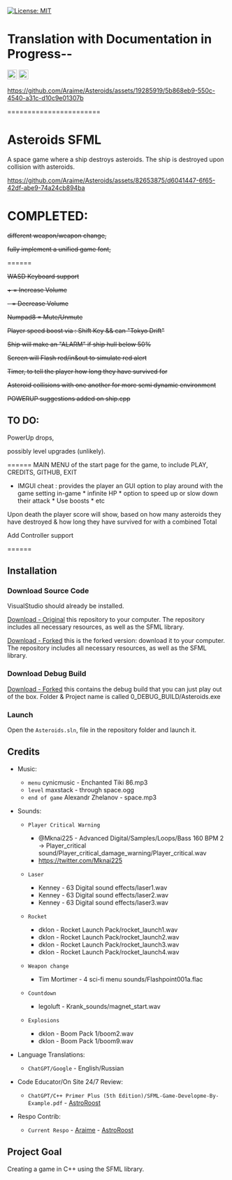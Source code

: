 [![License: MIT](https://img.shields.io/badge/License-MIT-green.svg)](https://opensource.org/licenses/MIT)

# Translation with Documentation in Progress--

<kbd>[<img title="English (United States)" alt="English (United States)" src="https://cdn.statically.io/gh/hjnilsson/country-flags/master/svg/us.svg" width="22">](Translations/README.en.md)</kbd>
<kbd>[<img title="Русский язык" alt="Русский язык" src="https://cdn.statically.io/gh/hjnilsson/country-flags/master/svg/ru.svg" width="22">](Translations/README.ru.md)</kbd>



https://github.com/Araime/Asteroids/assets/19285919/5b868eb9-550c-4540-a31c-d10c9e01307b


=======================
# Asteroids SFML

A space game where a ship destroys asteroids. The ship is destroyed upon collision with asteroids.

https://github.com/Araime/Asteroids/assets/82653875/d6041447-6f65-42df-abe9-74a24cb894ba

# COMPLETED:
~~different weapon/weapon change,~~

~~fully implement a unified game font,~~

======

~~WASD Keyboard support~~

~~+ = Increase Volume~~

~~- = Decrease Volume~~

~~Numpad8 = Mute/Unmute~~

~~Player speed boost via : Shift Key && can "Tokyo Drift"~~

~~Ship will make an "ALARM" if ship hull below 50%~~

~~Screen will Flash red/in&out to simulate red alert~~

~~Timer, to tell the player how long they have survived for~~

~~Asteroid collisions with one another for more semi dynamic environment~~

~~POWERUP suggestions added on ship.cpp~~

## TO DO:

PowerUp drops,

possibly level upgrades (unlikely).

======
MAIN MENU of the start page for the game, to include PLAY, CREDITS, GITHUB, EXIT 

- IMGUI cheat : provides the player an GUI option to play around with the game setting in-game
        * infinite HP
        * option to speed up or slow down their attack
        * Use boosts
        * etc
  
Upon death the player score will show, based on how many asteroids they have destroyed & how long they have survived for with a combined Total

Add Controller support

======

## Installation

### Download Source Code

VisualStudio should already be installed.

[Download - Original](https://github.com/Araime/Asteroids/archive/master.zip) this repository to your computer. 
The repository includes all necessary resources, as well as the SFML library.

[Download - Forked](https://github.com/AstroRoost/Contrib_Asteroids_Araime/tree/master) this is the forked version: download it to your computer. 
The repository includes all necessary resources, as well as the SFML library.

### Download Debug Build
[Download - Forked](https://github.com/AstroRoost/Contrib_Asteroids_Araime/tree/master) this contains the debug build that you can just play out of the box. Folder & Project name is called 0_DEBUG_BUILD/Asteroids.exe

### Launch

Open the  `Asteroids.sln`, file in the repository folder and launch it.

## Credits
- Music:  
	- `menu` cynicmusic - Enchanted Tiki 86.mp3
	- `level` maxstack - through space.ogg  
	- `end of game` Alexandr Zhelanov - space.mp3  

- Sounds:
  
    - `Player Critical Warning` 
		- @Mknai225 - Advanced Digital/Samples/Loops/Bass 160 BPM 2 -> Player_critical sound/Player_critical_damage_warning/Player_critical.wav
   		- https://twitter.com/Mknai225 
  
    - `Laser` 
		- Kenney - 63 Digital sound effects/laser1.wav  
		- Kenney - 63 Digital sound effects/laser2.wav  
		- Kenney - 63 Digital sound effects/laser3.wav

	- `Rocket`
 		- dklon - Rocket Launch Pack/rocket_launch1.wav  
		- dklon - Rocket Launch Pack/rocket_launch2.wav  
		- dklon - Rocket Launch Pack/rocket_launch3.wav  
		- dklon - Rocket Launch Pack/rocket_launch4.wav  

	- `Weapon change`
		- Tim Mortimer - 4 sci-fi menu sounds/Flashpoint001a.flac  

	- `Countdown`
		- legoluft - Krank_sounds/magnet_start.wav  

	- `Explosions`
		- dklon - Boom Pack 1/boom2.wav  
		- dklon - Boom Pack 1/boom9.wav
    
 -  Language Translations:
     - `ChatGPT/Google`
       		- English/Russian
-  Code Educator/On Site 24/7 Review:
     - `ChatGPT/C++ Primer Plus (5th Edition)/SFML-Game-Developme-By-Example.pdf`
       		-  [AstroRoost](https://github.com/AstroRoost/Contrib_Asteroids_Araime/tree/master) 
       
-  Respo Contrib:
     - `Current Respo`
       		- [Araime](https://github.com/AstroRoost/Contrib_Asteroids_Araime/tree/master)
       		- [AstroRoost](https://github.com/AstroRoost/Contrib_Asteroids_Araime/tree/master) 

## Project Goal

Creating a game in C++ using the SFML library.
